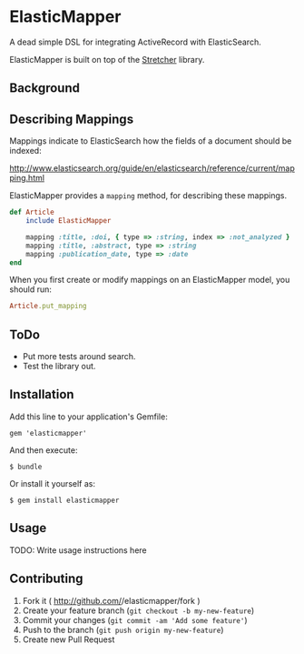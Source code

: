 ElasticMapper
=============

A dead simple DSL for integrating ActiveRecord with ElasticSearch.

ElasticMapper is built on top of the [Stretcher](https://github.com/PoseBiz/stretcher) library.

Background
----------

Describing Mappings
----------------

Mappings indicate to ElasticSearch how the fields of a document should be indexed:

http://www.elasticsearch.org/guide/en/elasticsearch/reference/current/mapping.html

ElasticMapper provides a `mapping` method, for describing these mappings.

```ruby
def Article
	include ElasticMapper

	mapping :title, :doi, { type => :string, index => :not_analyzed }
	mapping :title, :abstract, type => :string
	mapping :publication_date, type => :date
end
```

When you first create or modify mappings on an ElasticMapper model, you should run:

```ruby
Article.put_mapping
```

ToDo
----

* Put more tests around search.
* Test the library out.

## Installation

Add this line to your application's Gemfile:

    gem 'elasticmapper'

And then execute:

    $ bundle

Or install it yourself as:

    $ gem install elasticmapper

## Usage

TODO: Write usage instructions here

## Contributing

1. Fork it ( http://github.com/<my-github-username>/elasticmapper/fork )
2. Create your feature branch (`git checkout -b my-new-feature`)
3. Commit your changes (`git commit -am 'Add some feature'`)
4. Push to the branch (`git push origin my-new-feature`)
5. Create new Pull Request
